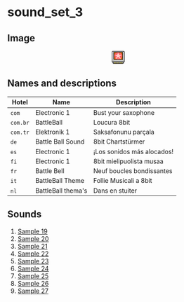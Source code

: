 # sound_set_3

## Image

<div align="center">

![sound_set_3](../uploads/imgs/03.gif)

</div>

## Names and descriptions

| Hotel | Name | Description |
|-|-|-|
| `com` | Electronic 1 | Bust your saxophone |
| `com.br` | BattleBall | Loucura 8bit |
| `com.tr` | Elektronik 1 | Saksafonunu parçala |
| `de` | Battle Ball Sound | 8bit Chartstürmer |
| `es` | Electronic 1 | ¡Los sonidos más alocados! |
| `fi` | Electronic 1 | 8bit mielipuolista musaa |
| `fr` | Battle Bell | Neuf boucles bondissantes |
| `it` | BattleBall Theme | Follie Musicali a 8bit |
| `nl` | BattleBall thema's | Dans en stuiter |

## Sounds

1. [Sample 19](../uploads/sounds/sound_machine_sample_19.mp3)
1. [Sample 20](../uploads/sounds/sound_machine_sample_20.mp3)
1. [Sample 21](../uploads/sounds/sound_machine_sample_21.mp3)
1. [Sample 22](../uploads/sounds/sound_machine_sample_22.mp3)
1. [Sample 23](../uploads/sounds/sound_machine_sample_23.mp3)
1. [Sample 24](../uploads/sounds/sound_machine_sample_24.mp3)
1. [Sample 25](../uploads/sounds/sound_machine_sample_25.mp3)
1. [Sample 26](../uploads/sounds/sound_machine_sample_26.mp3)
1. [Sample 27](../uploads/sounds/sound_machine_sample_27.mp3)